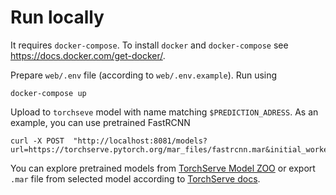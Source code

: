 # Run locally
It requires `docker-compose`. To install `docker` and `docker-compose` see https://docs.docker.com/get-docker/.

Prepare `web/.env` file (according to `web/.env.example`).
Run using
```
docker-compose up
```

Upload to `torchseve` model with name matching `$PREDICTION_ADRESS`.
As an example, you can use pretrained FastRCNN
```
curl -X POST  "http://localhost:8081/models?url=https://torchserve.pytorch.org/mar_files/fastrcnn.mar&initial_workers=1"
```
You can explore pretrained models from [TorchServe Model ZOO](https://pytorch.org/serve/model_zoo.html)
or export `.mar` file from selected model according to
[TorchServe docs](https://pytorch.org/serve/index.html).
